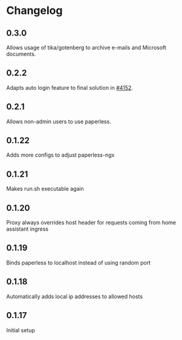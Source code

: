 # Changelog

## 0.3.0

Allows usage of tika/gotenberg to archive e-mails and Microsoft documents.

## 0.2.2

Adapts auto login feature to final solution in [#4152](https://github.com/home-assistant/supervisor/pull/4152).

## 0.2.1

Allows non-admin users to use paperless.

## 0.1.22

Adds more configs to adjust paperless-ngx

## 0.1.21

Makes run.sh executable again

## 0.1.20

Proxy always overrides host header for requests coming from home assistant ingress

## 0.1.19

Binds paperless to localhost instead of using random port

## 0.1.18

Automatically adds local ip addresses to allowed hosts

## 0.1.17

Initial setup